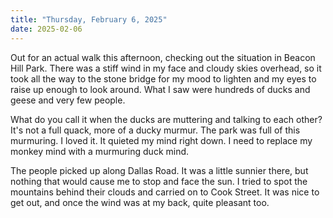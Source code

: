 ```yaml
---
title: "Thursday, February 6, 2025"
date: 2025-02-06
---
```


Out for an actual walk this afternoon, checking out the situation in Beacon Hill Park.  There was a stiff wind in my face and cloudy skies overhead, so it took all the way to the stone bridge for my mood to lighten and my eyes to raise up enough to look around.  What I saw were hundreds of ducks and geese and very few people.  

What do you call it when the ducks are muttering and talking to each other?  It's not a full quack, more of a ducky murmur.  The park was full of this murmuring.  I loved it.  It quieted my mind right down.  I need to replace my monkey mind with a murmuring duck mind.

The people picked up along Dallas Road.  It was a little sunnier there, but nothing that would cause me to stop and face the sun.  I tried to spot the mountains behind their clouds and carried on to Cook Street.  It was nice to get out, and once the wind was at my back, quite pleasant too.